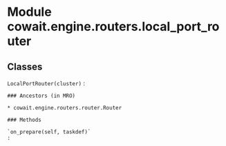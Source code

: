 Module cowait.engine.routers.local_port_router
==============================================

Classes
-------

`LocalPortRouter(cluster)`
:   

    ### Ancestors (in MRO)

    * cowait.engine.routers.router.Router

    ### Methods

    `on_prepare(self, taskdef)`
    :